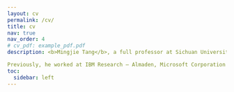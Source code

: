 ```yaml
---
layout: cv
permalink: /cv/
title: cv
nav: true
nav_order: 4
# cv_pdf: example_pdf.pdf
description: <b>Mingjie Tang</b>, a full professor at Sichuan University and CTO of Zhongke Zhidao China, holds a Ph.D. in Computer Science from Purdue University, USA. His work focused mainly on developing distributed machine learning and large-scale deep learning systems.

Previously, he worked at IBM Research – Almaden, Microsoft Corporation - Redmond, Washington, Cloudera, and Ant Group Research Institute - Santa Clara. 
toc:
  sidebar: left
---
```

